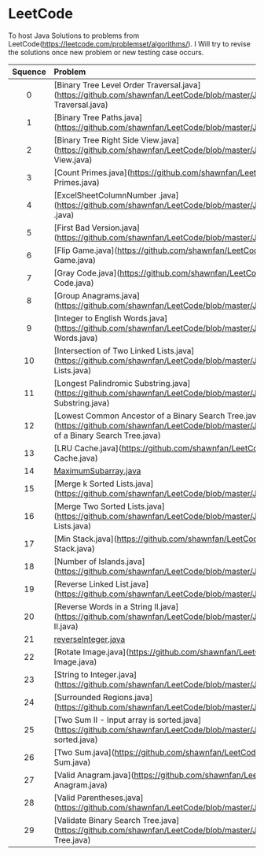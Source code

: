 # LeetCode

To host Java Solutions to problems from LeetCode(https://leetcode.com/problemset/algorithms/).
I Will try to revise the solutions once new problem or new testing case occurs.

| Squence | Problem       | Level			| Language  |
|:-------:|:--------------|:---------------|:---------:|
|0|[Binary Tree Level Order Traversal.java](https://github.com/shawnfan/LeetCode/blob/master/Java/Binary Tree Level Order Traversal.java)| |Java|
|1|[Binary Tree Paths.java](https://github.com/shawnfan/LeetCode/blob/master/Java/Binary Tree Paths.java)| |Java|
|2|[Binary Tree Right Side View.java](https://github.com/shawnfan/LeetCode/blob/master/Java/Binary Tree Right Side View.java)| |Java|
|3|[Count Primes.java](https://github.com/shawnfan/LeetCode/blob/master/Java/Count Primes.java)| |Java|
|4|[ExcelSheetColumnNumber .java](https://github.com/shawnfan/LeetCode/blob/master/Java/ExcelSheetColumnNumber .java)| |Java|
|5|[First Bad Version.java](https://github.com/shawnfan/LeetCode/blob/master/Java/First Bad Version.java)| |Java|
|6|[Flip Game.java](https://github.com/shawnfan/LeetCode/blob/master/Java/Flip Game.java)| |Java|
|7|[Gray Code.java](https://github.com/shawnfan/LeetCode/blob/master/Java/Gray Code.java)| |Java|
|8|[Group Anagrams.java](https://github.com/shawnfan/LeetCode/blob/master/Java/Group Anagrams.java)| |Java|
|9|[Integer to English Words.java](https://github.com/shawnfan/LeetCode/blob/master/Java/Integer to English Words.java)| |Java|
|10|[Intersection of Two Linked Lists.java](https://github.com/shawnfan/LeetCode/blob/master/Java/Intersection of Two Linked Lists.java)| |Java|
|11|[Longest Palindromic Substring.java](https://github.com/shawnfan/LeetCode/blob/master/Java/Longest Palindromic Substring.java)| |Java|
|12|[Lowest Common Ancestor of a Binary Search Tree.java](https://github.com/shawnfan/LeetCode/blob/master/Java/Lowest Common Ancestor of a Binary Search Tree.java)| |Java|
|13|[LRU Cache.java](https://github.com/shawnfan/LeetCode/blob/master/Java/LRU Cache.java)| |Java|
|14|[MaximumSubarray.java](https://github.com/shawnfan/LeetCode/blob/master/Java/MaximumSubarray.java)| |Java|
|15|[Merge k Sorted Lists.java](https://github.com/shawnfan/LeetCode/blob/master/Java/Merge k Sorted Lists.java)| |Java|
|16|[Merge Two Sorted Lists.java](https://github.com/shawnfan/LeetCode/blob/master/Java/Merge Two Sorted Lists.java)| |Java|
|17|[Min Stack.java](https://github.com/shawnfan/LeetCode/blob/master/Java/Min Stack.java)| |Java|
|18|[Number of Islands.java](https://github.com/shawnfan/LeetCode/blob/master/Java/Number of Islands.java)| |Java|
|19|[Reverse Linked List.java](https://github.com/shawnfan/LeetCode/blob/master/Java/Reverse Linked List.java)| |Java|
|20|[Reverse Words in a String II.java](https://github.com/shawnfan/LeetCode/blob/master/Java/Reverse Words in a String II.java)| |Java|
|21|[reverseInteger.java](https://github.com/shawnfan/LeetCode/blob/master/Java/reverseInteger.java)| |Java|
|22|[Rotate Image.java](https://github.com/shawnfan/LeetCode/blob/master/Java/Rotate Image.java)| |Java|
|23|[String to Integer.java](https://github.com/shawnfan/LeetCode/blob/master/Java/String to Integer.java)| |Java|
|24|[Surrounded Regions.java](https://github.com/shawnfan/LeetCode/blob/master/Java/Surrounded Regions.java)| |Java|
|25|[Two Sum II - Input array is sorted.java](https://github.com/shawnfan/LeetCode/blob/master/Java/Two Sum II - Input array is sorted.java)| |Java|
|26|[Two Sum.java](https://github.com/shawnfan/LeetCode/blob/master/Java/Two Sum.java)| |Java|
|27|[Valid Anagram.java](https://github.com/shawnfan/LeetCode/blob/master/Java/Valid Anagram.java)| |Java|
|28|[Valid Parentheses.java](https://github.com/shawnfan/LeetCode/blob/master/Java/Valid Parentheses.java)| |Java|
|29|[Validate Binary Search Tree.java](https://github.com/shawnfan/LeetCode/blob/master/Java/Validate Binary Search Tree.java)| |Java|
